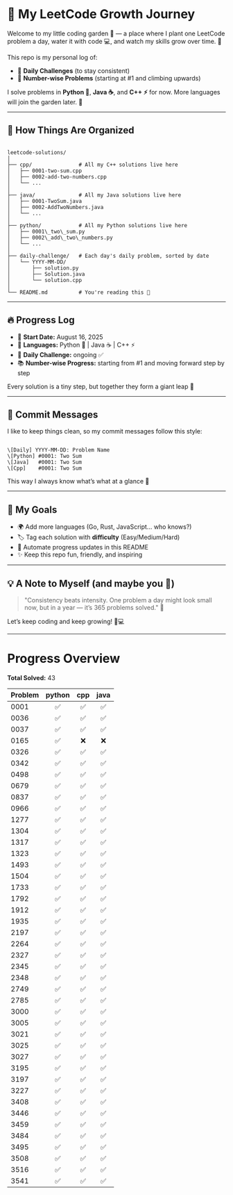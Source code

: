 
# 🌱 My LeetCode Growth Journey

Welcome to my little coding garden 🌿 — a place where I plant one LeetCode problem a day, water it with code 💻, and watch my skills grow over time. 🌸

This repo is my personal log of:
- 📅 **Daily Challenges** (to stay consistent)
- 🔢 **Number-wise Problems** (starting at #1 and climbing upwards)

I solve problems in **Python 🐍**, **Java ☕**, and **C++ ⚡** for now. More languages will join the garden later. 🚀

---

## 📂 How Things Are Organized

```

leetcode-solutions/
│
├── cpp/               # All my C++ solutions live here
│   ├── 0001-two-sum.cpp
│   ├── 0002-add-two-numbers.cpp
│   └── ...
│
├── java/              # All my Java solutions live here
│   ├── 0001-TwoSum.java
│   ├── 0002-AddTwoNumbers.java
│   └── ...
│
├── python/            # All my Python solutions live here
│   ├── 0001\_two\_sum.py
│   ├── 0002\_add\_two\_numbers.py
│   └── ...
│
├── daily-challenge/   # Each day's daily problem, sorted by date
│   └── YYYY-MM-DD/
│       ├── solution.py
│       ├── Solution.java
│       └── solution.cpp
│
└── README.md          # You're reading this 🙂

```

---

## 🔥 Progress Log

- 🏁 **Start Date:** August 16, 2025
- 🎯 **Languages:** Python 🐍 | Java ☕ | C++ ⚡
- 📅 **Daily Challenge:** ongoing ✅
- 📚 **Number-wise Progress:** starting from #1 and moving forward step by step

Every solution is a tiny step, but together they form a giant leap 🚀

---

## 📝 Commit Messages

I like to keep things clean, so my commit messages follow this style:

```

\[Daily] YYYY-MM-DD: Problem Name
\[Python] #0001: Two Sum
\[Java]   #0001: Two Sum
\[Cpp]    #0001: Two Sum

```

This way I always know what’s what at a glance 👀

---

## 🌟 My Goals

- 🌍 Add more languages (Go, Rust, JavaScript... who knows?)
- 🏷️ Tag each solution with **difficulty** (Easy/Medium/Hard)
- 🤖 Automate progress updates in this README
- ✨ Keep this repo fun, friendly, and inspiring

---


## 💡 A Note to Myself (and maybe you 👋)

> "Consistency beats intensity. One problem a day might look small now, but in a year — it’s 365 problems solved." 🌟

Let’s keep coding and keep growing! 🌱💻

---



<!-- PROGRESS_TABLE -->

# Progress Overview

**Total Solved:** 43

| Problem | python | cpp | java |
|---------|:---:|:---:|:---:|
| 0001 | ✅ | ✅ | ✅ |
| 0036 | ✅ | ✅ | ✅ |
| 0037 | ✅ | ✅ | ✅ |
| 0165 | ✅ | ❌ | ❌ |
| 0326 | ✅ | ✅ | ✅ |
| 0342 | ✅ | ✅ | ✅ |
| 0498 | ✅ | ✅ | ✅ |
| 0679 | ✅ | ✅ | ✅ |
| 0837 | ✅ | ✅ | ✅ |
| 0966 | ✅ | ✅ | ✅ |
| 1277 | ✅ | ✅ | ✅ |
| 1304 | ✅ | ✅ | ✅ |
| 1317 | ✅ | ✅ | ✅ |
| 1323 | ✅ | ✅ | ✅ |
| 1493 | ✅ | ✅ | ✅ |
| 1504 | ✅ | ✅ | ✅ |
| 1733 | ✅ | ✅ | ✅ |
| 1792 | ✅ | ✅ | ✅ |
| 1912 | ✅ | ✅ | ✅ |
| 1935 | ✅ | ✅ | ✅ |
| 2197 | ✅ | ✅ | ✅ |
| 2264 | ✅ | ✅ | ✅ |
| 2327 | ✅ | ✅ | ✅ |
| 2345 | ✅ | ✅ | ✅ |
| 2348 | ✅ | ✅ | ✅ |
| 2749 | ✅ | ✅ | ✅ |
| 2785 | ✅ | ✅ | ✅ |
| 3000 | ✅ | ✅ | ✅ |
| 3005 | ✅ | ✅ | ✅ |
| 3021 | ✅ | ✅ | ✅ |
| 3025 | ✅ | ✅ | ✅ |
| 3027 | ✅ | ✅ | ✅ |
| 3195 | ✅ | ✅ | ✅ |
| 3197 | ✅ | ✅ | ✅ |
| 3227 | ✅ | ✅ | ✅ |
| 3408 | ✅ | ✅ | ✅ |
| 3446 | ✅ | ✅ | ✅ |
| 3459 | ✅ | ✅ | ✅ |
| 3484 | ✅ | ✅ | ✅ |
| 3495 | ✅ | ✅ | ✅ |
| 3508 | ✅ | ✅ | ✅ |
| 3516 | ✅ | ✅ | ✅ |
| 3541 | ✅ | ✅ | ✅ |